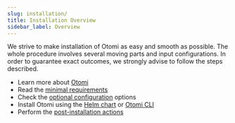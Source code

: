 ```yaml
---
slug: installation/
title: Installation Overview
sidebar_label: Overview
---
```


We strive to make installation of Otomi as easy and smooth as possible. The whole procedure involves several moving parts and input configurations. In order to guarantee exact outcomes, we strongly advise to follow the steps described.

- Learn more about [Otomi](/about)
- Read the [minimal requirements](prerequisites)
- Check the [optional configuration](optional) options
- Install Otomi using the [Helm chart](chart) or [Otomi CLI](cli)
- Perform the [post-installation actions](post-install-actions)
